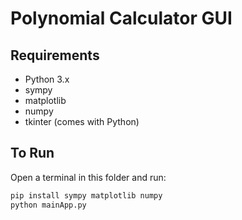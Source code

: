 # Polynomial Calculator GUI

## Requirements
- Python 3.x
- sympy
- matplotlib
- numpy
- tkinter (comes with Python)

## To Run

Open a terminal in this folder and run:

```bash
pip install sympy matplotlib numpy
python mainApp.py
```
